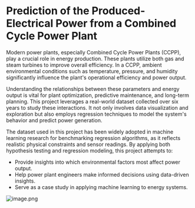 # Prediction of the Produced-Electrical Power from a Combined Cycle Power Plant
Modern power plants, especially Combined Cycle Power Plants (CCPP), play a crucial role in energy production. These plants utilize both gas and steam turbines to improve overall efficiency. In a CCPP, ambient environmental conditions such as temperature, pressure, and humidity significantly influence the plant's operational efficiency and power output.

Understanding the relationships between these parameters and energy output is vital for plant optimization, predictive maintenance, and long-term planning. This project leverages a real-world dataset collected over six years to study these interactions. It not only involves data visualization and exploration but also employs regression techniques to model the system's behavior and predict power generation.

The dataset used in this project has been widely adopted in machine learning research for benchmarking regression algorithms, as it reflects realistic physical constraints and sensor readings. By applying both hypothesis testing and regression modeling, this project attempts to:
- Provide insights into which environmental factors most affect power output.
- Help power plant engineers make informed decisions using data-driven insights.
- Serve as a case study in applying machine learning to energy systems.

![image.png]([https://github.com/mehedihassanarman/Operating-Software-for-Power-Distribution-Systems/blob/main/Project%20Image/Normal%20Operation%20Mode.png](https://github.com/mehedihassanarman/Prediction-of-the-Produced-Electrical-Power-from-a-Combined-Cycle-Power-Plant/tree/main/Image))
